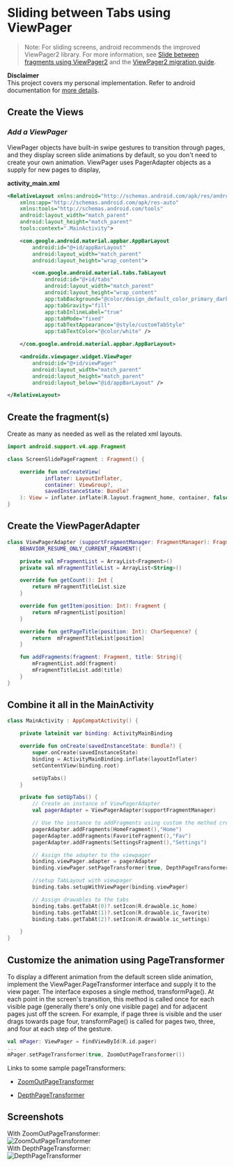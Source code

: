 # Sliding between Tabs using ViewPager

> Note: For sliding screens, android recommends the improved ViewPager2 library. For more information, see [Slide between fragments using ViewPager2](https://developer.android.com/training/animation/screen-slide-2) and the [ViewPager2 migration guide](https://developer.android.com/training/animation/vp2-migration).


**Disclaimer**  
This project covers my personal implementation. Refer to android documentation for [more details](https://developer.android.com/training/animation/screen-slide).


## Create the Views

### ***Add a ViewPager***
ViewPager objects have built-in swipe gestures to transition through pages, and they display screen slide animations by default, so you don't need to create your own animation. ViewPager uses PagerAdapter objects as a supply for new pages to display,

**activity_main.xml**

```xml
<RelativeLayout xmlns:android="http://schemas.android.com/apk/res/android"
    xmlns:app="http://schemas.android.com/apk/res-auto"
    xmlns:tools="http://schemas.android.com/tools"
    android:layout_width="match_parent"
    android:layout_height="match_parent"
    tools:context=".MainActivity">

    <com.google.android.material.appbar.AppBarLayout
        android:id="@+id/appBarLayout"
        android:layout_width="match_parent"
        android:layout_height="wrap_content">

        <com.google.android.material.tabs.TabLayout
            android:id="@+id/tabs"
            android:layout_width="match_parent"
            android:layout_height="wrap_content"
            app:tabBackground="@color/design_default_color_primary_dark"
            app:tabGravity="fill"
            app:tabInlineLabel="true"
            app:tabMode="fixed"
            app:tabTextAppearance="@style/customTabStyle"
            app:tabTextColor="@color/white" />

    </com.google.android.material.appbar.AppBarLayout>

    <androidx.viewpager.widget.ViewPager
        android:id="@+id/viewPager"
        android:layout_width="match_parent"
        android:layout_height="match_parent"
        android:layout_below="@id/appBarLayout" />

</RelativeLayout>
```

## Create the fragment(s)

Create as many as needed as well as the related xml layouts.

```kotlin
import android.support.v4.app.Fragment

class ScreenSlidePageFragment : Fragment() {

    override fun onCreateView(
            inflater: LayoutInflater,
            container: ViewGroup?,
            savedInstanceState: Bundle?
    ): View = inflater.inflate(R.layout.fragment_home, container, false)
}
```

## Create the ViewPagerAdapter

```kotlin
class ViewPagerAdapter (supportFragmentManager: FragmentManager): FragmentStatePagerAdapter(supportFragmentManager,
    BEHAVIOR_RESUME_ONLY_CURRENT_FRAGMENT){

    private val mFragmentList = ArrayList<Fragment>()
    private val mFragmentTitleList = ArrayList<String>()

    override fun getCount(): Int {
        return mFragmentTitleList.size
    }

    override fun getItem(position: Int): Fragment {
        return mFragmentList[position]
    }

    override fun getPageTitle(position: Int): CharSequence? {
        return  mFragmentTitleList[position]
    }

    fun addFragments(fragment: Fragment, title: String){
        mFragmentList.add(fragment)
        mFragmentTitleList.add(title)
    }
}
```

## Combine it all in the MainActivity

```kotlin
class MainActivity : AppCompatActivity() {

    private lateinit var binding: ActivityMainBinding

    override fun onCreate(savedInstanceState: Bundle?) {
        super.onCreate(savedInstanceState)
        binding = ActivityMainBinding.inflate(layoutInflater)
        setContentView(binding.root)

        setUpTabs()
    }

    private fun setUpTabs() {
        // Create an instance of ViewPagerAdapter
        val pagerAdapter = ViewPagerAdapter(supportFragmentManager)

        // Use the instance to addFragments using custom the method created in the adapter addFragments()
        pagerAdapter.addFragments(HomeFragment(),"Home")
        pagerAdapter.addFragments(FavoriteFragment(),"Fav")
        pagerAdapter.addFragments(SettingsFragment(),"Settings")

        // Assign the adapter to the viewpager
        binding.viewPager.adapter = pagerAdapter
        binding.viewPager.setPageTransformer(true, DepthPageTransformer())  // This example includes 2 pageTransformerExamples in the pageTransformers package

        //setup TabLayout with viewpager
        binding.tabs.setupWithViewPager(binding.viewPager)

        // Assign drawables to the tabs
        binding.tabs.getTabAt(0)?.setIcon(R.drawable.ic_home)
        binding.tabs.getTabAt(1)?.setIcon(R.drawable.ic_favorite)
        binding.tabs.getTabAt(2)?.setIcon(R.drawable.ic_settings)

    }
}
```

## Customize the animation using PageTransformer

To display a different animation from the default screen slide animation, implement the ViewPager.PageTransformer interface and supply it to the view pager. The interface exposes a single method, transformPage(). At each point in the screen's transition, this method is called once for each visible page (generally there's only one visible page) and for adjacent pages just off the screen. For example, if page three is visible and the user drags towards page four, transformPage() is called for pages two, three, and four at each step of the gesture.

```kotlin
val mPager: ViewPager = findViewById(R.id.pager)
...
mPager.setPageTransformer(true, ZoomOutPageTransformer())
```

Links to some sample pageTransformers:  
- [ZoomOutPageTransformer](./app/src/main/java/com/timac/tabs/pageTransformers/ZoomOutPageTransformer.kt)  

- [DepthPageTransformer](./app/src/main/java/com/timac/tabs/pageTransformers/DepthPageTransformer.kt)


## Screenshots

With ZoomOutPageTransformer:  
![ZoomOutPageTransformer](https://media.giphy.com/media/hYGuL8ibJpSmFPQlY1/giphy.gif)  
With DepthPageTransformer:  
![DepthPageTransformer](https://media.giphy.com/media/8LBz0oqkT1kW6ji1xT/giphy.gif)